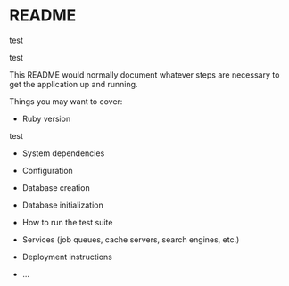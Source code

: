 # README

test

test

This README would normally document whatever steps are necessary to get the
application up and running.

Things you may want to cover:

* Ruby version

test

* System dependencies

* Configuration

* Database creation

* Database initialization

* How to run the test suite

* Services (job queues, cache servers, search engines, etc.)

* Deployment instructions

* ...

